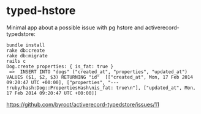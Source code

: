 typed-hstore
============

Minimal app about a possible issue with pg hstore and activerecord-typedstore:

```
bundle install
rake db:create
rake db:migrate
rails c
Dog.create properties: { is_fat: true }
 =>  INSERT INTO "dogs" ("created_at", "properties", "updated_at") VALUES ($1, $2, $3) RETURNING "id"  [["created_at", Mon, 17 Feb 2014 09:20:47 UTC +00:00], ["properties", "--- !ruby/hash:Dog::PropertiesHash\nis_fat: true\n"], ["updated_at", Mon, 17 Feb 2014 09:20:47 UTC +00:00]]
```

https://github.com/byroot/activerecord-typedstore/issues/11

